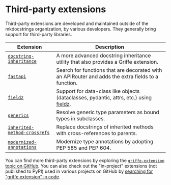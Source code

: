 # Third-party extensions

Third-party extensions are developed and maintained outside of the mkdocstrings organization, by various developers. They generally bring support for third-party libraries.

Extension | Description
--------- | -----------
[`docstring-inheritance`](third-party/docstring-inheritance.md) | A more advanced docstring inheritance utility that also provides a Griffe extension.
[`fastapi`](https://github.com/fbraem/griffe-fastapi) | Search for functions that are decorated with an APIRouter and adds the extra fields to a function.
[`fieldz`](third-party/fieldz.md) | Support for data-class like objects (dataclasses, pydantic, attrs, etc.) using [fieldz](https://github.com/pyapp-kit/fieldz).
[`generics`](third-party/generics.md) | Resolve generic type parameters as bound types in subclasses.
[`inherited-method-crossrefs`](third-party/inherited-method-crossrefs.md) | Replace docstrings of inherited methods with cross-references to parents.
[`modernized-annotations`](third-party/modernized-annotations.md) | Modernize type annotations by adopting PEP 585 and PEP 604.

You can find more third-party extensions by exploring the [`griffe-extension` topic on GitHub](https://github.com/topics/griffe-extension). You can also check out the "in-project" extensions (not published to PyPI) used in various projects on GitHub by [searching for "griffe extension" in code](https://github.com/search?q=griffe+Extension+language%3Apython&type=code).
